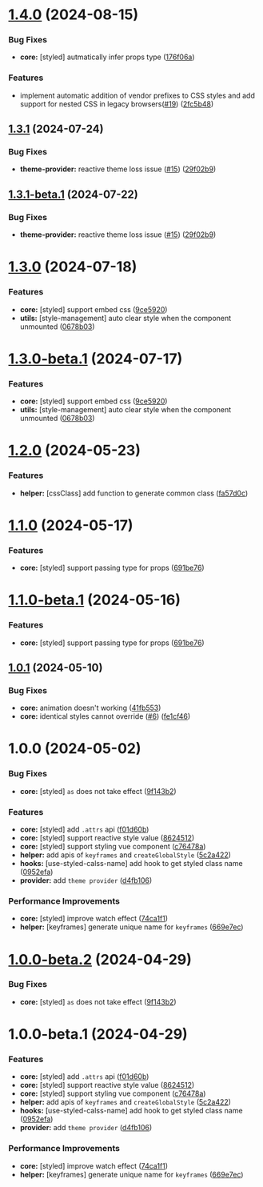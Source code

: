 # [1.4.0](https://github.com/v-vibe/vue-styled-components/compare/v1.3.1...v1.4.0) (2024-08-15)


### Bug Fixes

* **core:** [styled] autmatically infer props type ([176f06a](https://github.com/v-vibe/vue-styled-components/commit/176f06ae9298a7cafdb2e5241a1d5e0a093f14fa))


### Features

* implement automatic addition of vendor prefixes to CSS styles and add support for nested CSS in legacy browsers([#19](https://github.com/v-vibe/vue-styled-components/issues/19)) ([2fc5b48](https://github.com/v-vibe/vue-styled-components/commit/2fc5b48e49345c0e4238667ee22173f09ea81070))

## [1.3.1](https://github.com/v-vibe/vue-styled-components/compare/v1.3.0...v1.3.1) (2024-07-24)


### Bug Fixes

* **theme-provider:** reactive theme loss issue ([#15](https://github.com/v-vibe/vue-styled-components/issues/15)) ([29f02b9](https://github.com/v-vibe/vue-styled-components/commit/29f02b9cb85b0bf311e277fe8681e4dcbde91206))

## [1.3.1-beta.1](https://github.com/v-vibe/vue-styled-components/compare/v1.3.0...v1.3.1-beta.1) (2024-07-22)


### Bug Fixes

* **theme-provider:** reactive theme loss issue ([#15](https://github.com/v-vibe/vue-styled-components/issues/15)) ([29f02b9](https://github.com/v-vibe/vue-styled-components/commit/29f02b9cb85b0bf311e277fe8681e4dcbde91206))

# [1.3.0](https://github.com/v-vibe/vue-styled-components/compare/v1.2.0...v1.3.0) (2024-07-18)


### Features

* **core:** [styled] support embed css ([9ce5920](https://github.com/v-vibe/vue-styled-components/commit/9ce5920e8b2ccc049bae23d4491179d50ea237ec))
* **utils:** [style-management] auto clear style when the component unmounted ([0678b03](https://github.com/v-vibe/vue-styled-components/commit/0678b03b4a179b62f5179503e471557fdfdf0269))

# [1.3.0-beta.1](https://github.com/v-vibe/vue-styled-components/compare/v1.2.0...v1.3.0-beta.1) (2024-07-17)


### Features

* **core:** [styled] support embed css ([9ce5920](https://github.com/v-vibe/vue-styled-components/commit/9ce5920e8b2ccc049bae23d4491179d50ea237ec))
* **utils:** [style-management] auto clear style when the component unmounted ([0678b03](https://github.com/v-vibe/vue-styled-components/commit/0678b03b4a179b62f5179503e471557fdfdf0269))

# [1.2.0](https://github.com/v-vibe/vue-styled-components/compare/v1.1.0...v1.2.0) (2024-05-23)


### Features

* **helper:** [cssClass] add function to generate common class ([fa57d0c](https://github.com/v-vibe/vue-styled-components/commit/fa57d0c653a2edcb897cf86d6b2e3889cc2d8330))

# [1.1.0](https://github.com/v-vibe/vue-styled-components/compare/v1.0.1...v1.1.0) (2024-05-17)


### Features

* **core:** [styled] support passing type for props ([691be76](https://github.com/v-vibe/vue-styled-components/commit/691be768583d33a5b64390a6954bd388f0e51867))

# [1.1.0-beta.1](https://github.com/v-vibe/vue-styled-components/compare/v1.0.1...v1.1.0-beta.1) (2024-05-16)


### Features

* **core:** [styled] support passing type for props ([691be76](https://github.com/v-vibe/vue-styled-components/commit/691be768583d33a5b64390a6954bd388f0e51867))

## [1.0.1](https://github.com/v-vibe/vue-styled-components/compare/v1.0.0...v1.0.1) (2024-05-10)


### Bug Fixes

* **core:** animation doesn't working ([41fb553](https://github.com/v-vibe/vue-styled-components/commit/41fb5535ba9b0ecb5aa0c79700846a3e36f09d85))
* **core:** identical styles cannot override ([#6](https://github.com/v-vibe/vue-styled-components/issues/6)) ([fe1cf46](https://github.com/v-vibe/vue-styled-components/commit/fe1cf46297aa45f20b77b11a2dec22931f196027))

# 1.0.0 (2024-05-02)


### Bug Fixes

* **core:** [styled] `as` does not take effect ([9f143b2](https://github.com/v-vibe/vue-styled-components/commit/9f143b2e534e4155d5593f450a1bb01287d82cdc))


### Features

* **core:** [styled] add `.attrs` api ([f01d60b](https://github.com/v-vibe/vue-styled-components/commit/f01d60b07812233da7372c3ed990f92d0a0c5ec3))
* **core:** [styled] support reactive style value ([8624512](https://github.com/v-vibe/vue-styled-components/commit/862451212c4d917ac6238e2bd4e52a7f454e226d))
* **core:** [styled] support styling vue component ([c76478a](https://github.com/v-vibe/vue-styled-components/commit/c76478a8836f2ba6de7494596b56da7ac180a740))
* **helper:** add apis of `keyframes` and `createGlobalStyle` ([5c2a422](https://github.com/v-vibe/vue-styled-components/commit/5c2a422a68cbdc8cd135121df39a08f4958cc143))
* **hooks:** [use-styled-calss-name] add hook to get styled class name ([0952efa](https://github.com/v-vibe/vue-styled-components/commit/0952efa81fee1494923eebe60e54a85de7402051))
* **provider:** add `theme provider` ([d4fb106](https://github.com/v-vibe/vue-styled-components/commit/d4fb106370ca594b6efa8001bc3c4d2d135b7a66))


### Performance Improvements

* **core:** [styled] improve watch effect ([74ca1f1](https://github.com/v-vibe/vue-styled-components/commit/74ca1f1819ed1575546ccdca817ab1c94a30ff81))
* **helper:** [keyframes] generate unique name for `keyframes` ([669e7ec](https://github.com/v-vibe/vue-styled-components/commit/669e7ec0e841d9ce2fe124fbace290ecf2ed7a11))

# [1.0.0-beta.2](https://github.com/v-vibe/vue-styled-components/compare/v1.0.0-beta.1...v1.0.0-beta.2) (2024-04-29)


### Bug Fixes

* **core:** [styled] `as` does not take effect ([9f143b2](https://github.com/v-vibe/vue-styled-components/commit/9f143b2e534e4155d5593f450a1bb01287d82cdc))

# 1.0.0-beta.1 (2024-04-29)


### Features

* **core:** [styled] add `.attrs` api ([f01d60b](https://github.com/v-vibe/vue-styled-components/commit/f01d60b07812233da7372c3ed990f92d0a0c5ec3))
* **core:** [styled] support reactive style value ([8624512](https://github.com/v-vibe/vue-styled-components/commit/862451212c4d917ac6238e2bd4e52a7f454e226d))
* **core:** [styled] support styling vue component ([c76478a](https://github.com/v-vibe/vue-styled-components/commit/c76478a8836f2ba6de7494596b56da7ac180a740))
* **helper:** add apis of `keyframes` and `createGlobalStyle` ([5c2a422](https://github.com/v-vibe/vue-styled-components/commit/5c2a422a68cbdc8cd135121df39a08f4958cc143))
* **hooks:** [use-styled-calss-name] add hook to get styled class name ([0952efa](https://github.com/v-vibe/vue-styled-components/commit/0952efa81fee1494923eebe60e54a85de7402051))
* **provider:** add `theme provider` ([d4fb106](https://github.com/v-vibe/vue-styled-components/commit/d4fb106370ca594b6efa8001bc3c4d2d135b7a66))


### Performance Improvements

* **core:** [styled] improve watch effect ([74ca1f1](https://github.com/v-vibe/vue-styled-components/commit/74ca1f1819ed1575546ccdca817ab1c94a30ff81))
* **helper:** [keyframes] generate unique name for `keyframes` ([669e7ec](https://github.com/v-vibe/vue-styled-components/commit/669e7ec0e841d9ce2fe124fbace290ecf2ed7a11))
